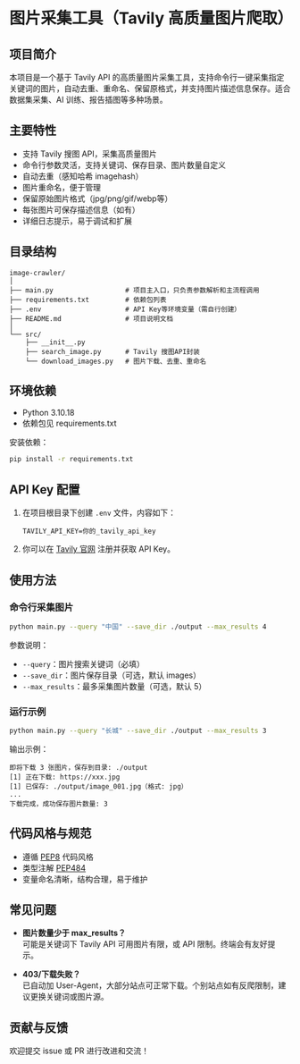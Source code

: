 # 图片采集工具（Tavily 高质量图片爬取）

## 项目简介

本项目是一个基于 Tavily API 的高质量图片采集工具，支持命令行一键采集指定关键词的图片，自动去重、重命名、保留原格式，并支持图片描述信息保存。适合数据集采集、AI 训练、报告插图等多种场景。

## 主要特性

- 支持 Tavily 搜图 API，采集高质量图片
- 命令行参数灵活，支持关键词、保存目录、图片数量自定义
- 自动去重（感知哈希 imagehash）
- 图片重命名，便于管理
- 保留原始图片格式（jpg/png/gif/webp等）
- 每张图片可保存描述信息（如有）
- 详细日志提示，易于调试和扩展

## 目录结构

```
image-crawler/
│
├── main.py                  # 项目主入口，只负责参数解析和主流程调用
├── requirements.txt         # 依赖包列表
├── .env                     # API Key等环境变量（需自行创建）
├── README.md                # 项目说明文档
│
└── src/
    ├── __init__.py
    ├── search_image.py      # Tavily 搜图API封装
    └── download_images.py   # 图片下载、去重、重命名

```

## 环境依赖

- Python 3.10.18
- 依赖包见 requirements.txt

安装依赖：

```bash
pip install -r requirements.txt
```

## API Key 配置

1. 在项目根目录下创建 `.env` 文件，内容如下：

   ```
   TAVILY_API_KEY=你的_tavily_api_key
   ```

2. 你可以在 [Tavily 官网](https://app.tavily.com/) 注册并获取 API Key。

## 使用方法

### 命令行采集图片

```bash
python main.py --query "中国" --save_dir ./output --max_results 4
```

参数说明：

- `--query`：图片搜索关键词（必填）
- `--save_dir`：图片保存目录（可选，默认 images）
- `--max_results`：最多采集图片数量（可选，默认 5）

### 运行示例

```bash
python main.py --query "长城" --save_dir ./output --max_results 3
```

输出示例：

```
即将下载 3 张图片，保存到目录: ./output
[1] 正在下载: https://xxx.jpg
[1] 已保存: ./output/image_001.jpg（格式: jpg）
...
下载完成，成功保存图片数量: 3
```

## 代码风格与规范

- 遵循 [PEP8](https://peps.python.org/pep-0008/) 代码风格
- 类型注解 [PEP484](https://peps.python.org/pep-0484/)
- 变量命名清晰，结构合理，易于维护

## 常见问题

- **图片数量少于 max_results？**  
  可能是关键词下 Tavily API 可用图片有限，或 API 限制。终端会有友好提示。

- **403/下载失败？**  
  已自动加 User-Agent，大部分站点可正常下载。个别站点如有反爬限制，建议更换关键词或图片源。

## 贡献与反馈

欢迎提交 issue 或 PR 进行改进和交流！ 